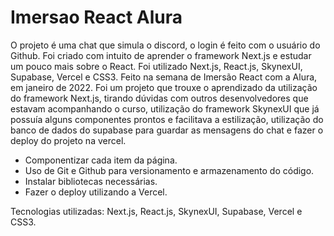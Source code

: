 # Imersao React Alura
O projeto é uma chat que simula o discord, o login é feito com o usuário do Github. Foi criado com intuito de aprender o
framework Next.js e estudar um pouco mais sobre o React. Foi utilizado Next.js, React.js, SkynexUI, Supabase, Vercel e
CSS3. Feito na semana de Imersão React com a Alura, em janeiro de 2022. Foi um projeto que trouxe o aprendizado da
utilização do framework Next.js, tirando dúvidas com outros desenvolvedores que estavam acompanhando o curso,
utilização do framework SkynexUI que já possuía alguns componentes prontos e facilitava a estilização, utilização do
banco de dados do supabase para guardar as mensagens do chat e fazer o deploy do projeto na vercel.
<ul>
<li>Componentizar cada item da página.
<li>Uso de Git e Github para versionamento e armazenamento do código.
<li>Instalar bibliotecas necessárias.
<li>Fazer o deploy utilizando a Vercel.
</ul>
Tecnologias utilizadas: Next.js, React.js, SkynexUI, Supabase, Vercel e CSS3.
